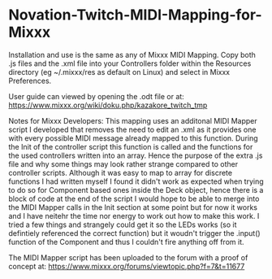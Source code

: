# Novation-Twitch-MIDI-Mapping-for-Mixxx

Installation and use is the same as any of Mixxx MIDI Mapping. Copy both .js files and the .xml file into your Controllers folder within the Resources directory (eg ~/.mixxx/res as default on Linux) and select in Mixxx Preferences.

User guide can viewed by opening the .odt file or at: https://www.mixxx.org/wiki/doku.php/kazakore_twitch_tmp

Notes for Mixxx Developers:
This mapping uses an additonal MIDI Mapper script I developed that removes the need to edit an .xml as it provides one with every possible MIDI message already mapped to this function. During the Init of the controller script this function is called and the functions for the used controllers written into an array. Hence the purpose of the extra .js file and why some things may look rather strange compared to other controller scripts. Although it was easy to map to array for discrete functions I had written myself I found it didn't work as expected when trying to do so for Component based ones inside the Deck object, hence there is a block of code at the end of the script I would hope to be able to merge into the MIDI Mapper calls in the Init section at some point but for now it works and I have neitehr the time nor energy to work out how to make this work. I tried a few things and strangely could get it so the LEDs works (so it defintiely referenced the correct function) but it woudn't trigger the .input() function of the Component and thus I couldn't fire anything off from it.

The MIDI Mapper script has been uploaded to the forum with a proof of concept at: https://www.mixxx.org/forums/viewtopic.php?f=7&t=11677
